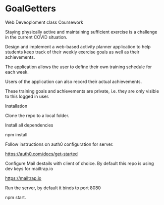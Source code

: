 # GoalGetters

Web Deveoploment class Coursework

Staying physically active and maintaining sufficient exercise is a challenge in the current COVID situation.


Design and implement a web-based activity planner application to help students keep track of their weekly exercise goals as well as their achievements.  


The application allows the user to define their own training schedule for each week. 

Users of the application can also record their actual achievements. 


These training goals and achievements are private, i.e. they are only visible to this logged in user.


Installation

Clone the repo to a local folder.

Install all dependencies 

npm install

Follow instructions on auth0 configuration for server.

https://auth0.com/docs/get-started

Configure Mail destails with client of choice. By default this repo is using dev keys for mailtrap.io

https://mailtrap.io


Run the server, by default it binds to port 8080

npm start.






